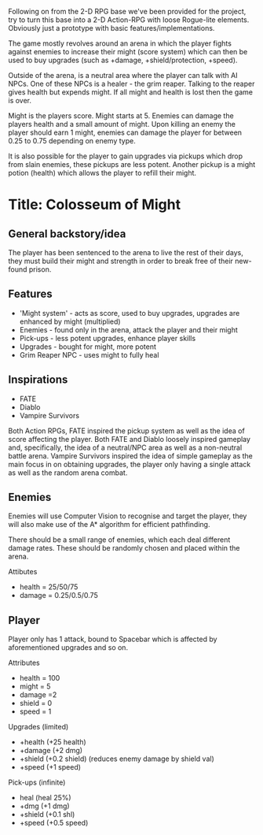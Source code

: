 Following on from the 2-D RPG base we've been provided for the project, try to turn this base into a 2-D Action-RPG with loose Rogue-lite elements. Obviously just a prototype with basic features/implementations.

The game mostly revolves around an arena in which the player fights against enemies to increase their might (score system) which can then be used to buy upgrades (such as +damage, +shield/protection, +speed).

Outside of the arena, is a neutral area where the player can talk with AI NPCs. One of these NPCs is a healer - the grim reaper. Talking to the reaper gives health but expends might. If all might and health is lost then the game is over. 

Might is the players score. Might starts at 5. Enemies can damage the players health and a small amount of might.  Upon killing an enemy the player should earn 1 might, enemies can damage the player for between 0.25 to 0.75 depending on enemy type.

It is also possible for the player to gain upgrades via pickups which drop from slain enemies, these pickups are less potent. Another pickup is a might potion (health) which allows the player to refill their might.

# Title: Colosseum of Might

## General backstory/idea
The player has been sentenced to the arena to live the rest of their days, they must build their might and strength in order to break free of their new-found prison.

## Features
+ 'Might system' - acts as score, used to buy upgrades, upgrades are enhanced by might (multiplied)
+ Enemies - found only in the arena, attack the player and their might
+ Pick-ups - less potent upgrades, enhance player skills
+ Upgrades - bought for might, more potent
+ Grim Reaper NPC - uses might to fully heal 

## Inspirations 
+ FATE 
+ Diablo 
+ Vampire Survivors

Both Action RPGs, FATE inspired the pickup system as well as the idea of score affecting the player. Both FATE and Diablo loosely inspired gameplay and, specifically,  the idea of a neutral/NPC area as well as a non-neutral battle arena. Vampire Survivors inspired the idea of simple gameplay as the main focus in on obtaining upgrades, the player only having a single attack as well as the random arena combat. 

## Enemies
Enemies will use Computer Vision to recognise and target the player, they will also make use of the A* algorithm for efficient pathfinding.

There should be a small range of enemies, which each deal different damage rates. These should be randomly chosen and placed within the arena. 

Attibutes
+ health = 25/50/75
+ damage = 0.25/0.5/0.75

## Player
Player only has 1 attack, bound to Spacebar which is affected by aforementioned upgrades and so on. 

Attributes
+ health = 100
+ might = 5
+ damage =2
+ shield = 0
+ speed = 1

Upgrades (limited)
+ +health (+25 health)
+ +damage (+2 dmg)
+ +shield (+0.2 shield) (reduces enemy damage by shield val)
+ +speed (+1 speed)

Pick-ups (infinite)
+ heal (heal 25%)
+ +dmg (+1 dmg)
+ +shield (+0.1 shl)
+ +speed (+0.5 speed)